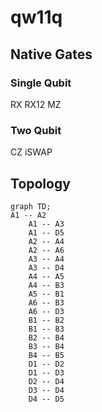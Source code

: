 # qw11q

## Native Gates
### Single Qubit
RX  RX12  MZ
### Two Qubit
CZ  iSWAP
## Topology

```mermaid
graph TD;
A1 -- A2
    A1 -- A3
    A1 -- D5
    A2 -- A4
    A2 -- A6
    A3 -- A4
    A3 -- D4
    A4 -- A5
    A4 -- B3
    A5 -- B1
    A6 -- B3
    A6 -- D3
    B1 -- B2
    B1 -- B3
    B2 -- B4
    B3 -- B4
    B4 -- B5
    D1 -- D2
    D1 -- D3
    D2 -- D4
    D3 -- D4
    D4 -- D5
```
